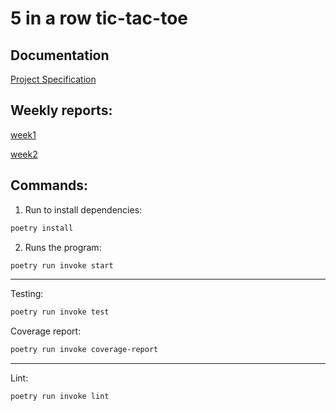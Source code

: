 # 5 in a row tic-tac-toe

## Documentation

[Project Specification](https://github.com/000hcl/tictactoe/blob/main/documentation/project_specification.md)

## Weekly reports:
[week1](https://github.com/000hcl/tictactoe/blob/main/documentation/weekly_reports/week1.md)

[week2](https://github.com/000hcl/tictactoe/blob/main/documentation/weekly_reports/week2.md)

## Commands:
1. Run to install dependencies:
```bash
poetry install 
```
2. Runs the program:
``` bash
poetry run invoke start
```
---

Testing:
```bash
poetry run invoke test
```

Coverage report:
```bash
poetry run invoke coverage-report
```
---

Lint:
```bash
poetry run invoke lint
```
